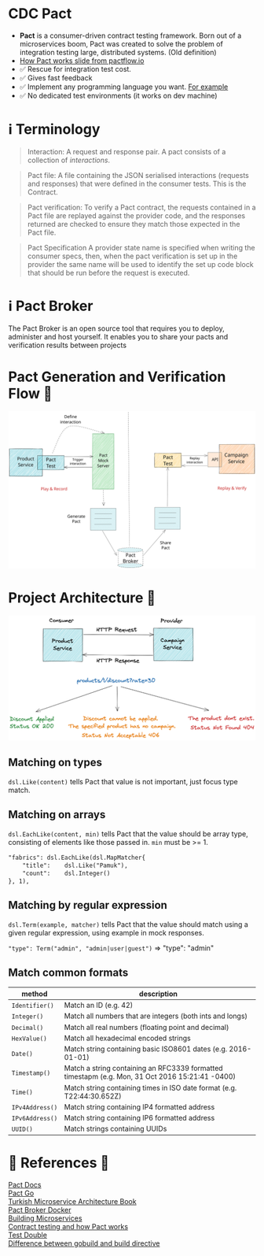 # CDC Pact 

- **Pact** is a consumer-driven contract testing framework. Born out of a microservices boom, Pact was created to solve
  the problem of integration testing large, distributed systems.
  (Old definition)
- [How Pact works slide from pactflow.io](https://pactflow.io/how-pact-works/#slide-1)
- ✅ Rescue for integration test cost.
- ✅ Gives fast feedback
- ✅ Implement any programming language you want. [For example](https://docs.pact.io/implementation_guides/cli)
- ✅ No dedicated test environments (it works on dev machine)
  
# ℹ️ Terminology 

> Interaction: A request and response pair. A pact consists of a collection of _interactions_.

> Pact file: A file containing the JSON serialised interactions (requests and responses) that were defined in the 
consumer tests. This is the Contract.

> Pact verification: To verify a Pact contract, the requests contained in a Pact file are replayed against the provider 
code, and the responses returned are checked to ensure they match those expected in the Pact file.

> Pact Specification
A provider state name is specified when writing the consumer specs, then, when the pact verification is set up in the provider 
the same name will be used to identify the set up code block that should be run before the request is executed.

# ℹ️ Pact Broker
The Pact Broker is an open source tool that requires you to deploy, administer and host yourself.
It enables you to share your pacts and verification results between projects

# Pact Generation and Verification Flow 🚀

![](images/pact-arch.svg)

# Project Architecture 🚀

![](images/our-arch.png)

## Matching on types

`dsl.Like(content)` tells Pact that value is not important, just focus type match.

## Matching on arrays

`dsl.EachLike(content, min)` tells Pact that the value should be array type, consisting of elements like those passed
in. `min` must be >= 1.

```
"fabrics": dsl.EachLike(dsl.MapMatcher{
    "title":    dsl.Like("Pamuk"),
    "count":    dsl.Integer()
}, 1),
```

## Matching by regular expression

`dsl.Term(example, matcher)` tells Pact that the value should match using a given regular expression, using example in
mock responses.

`"type": Term("admin", "admin|user|guest")` => "type": "admin"

## Match common formats

| method          | description                                                                                     |
|-----------------|-------------------------------------------------------------------------------------------------|
| `Identifier()`  | Match an ID (e.g. 42)                                                                           |
| `Integer()`     | Match all numbers that are integers (both ints and longs)                                       |
| `Decimal()`     | Match all real numbers (floating point and decimal)                                             |
| `HexValue()`    | Match all hexadecimal encoded strings                                                           |
| `Date()`        | Match string containing basic ISO8601 dates (e.g. 2016-01-01)                                   |
| `Timestamp()`   | Match a string containing an RFC3339 formatted timestapm (e.g. Mon, 31 Oct 2016 15:21:41 -0400) |
| `Time()`        | Match string containing times in ISO date format (e.g. T22:44:30.652Z)                          |
| `IPv4Address()` | Match string containing IP4 formatted address                                                   |
| `IPv6Address()` | Match string containing IP6 formatted address                                                   |
| `UUID()`        | Match strings containing UUIDs                                                                  |

# 🤘 References 💪

[Pact Docs](https://docs.pact.io/)  
[Pact Go](https://github.com/pact-foundation/pact-go)    
[Turkish Microservice Architecture Book](https://github.com/suadev/turkish-microservice-architecture-book)    
[Pact Broker Docker](https://github.com/pact-foundation/pact-broker-docker)     
[Building Microservices](https://samnewman.io/books/)   
[Contract testing and how Pact works](https://www.youtube.com/watch?v=IetyhDr48RI)      
[Test Double](https://www.martinfowler.com/bliki/TestDouble.html)       
[Difference between gobuild and build directive](https://stackoverflow.com/questions/68360688/whats-the-difference-between-gobuild-and-build-directives)